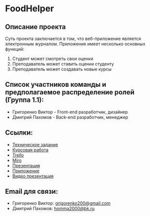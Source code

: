 <p align="center"></p>

<p align="center">
<h1>FoodHelper</h1>
</p>

<h2>Описание проекта</h2>
Суть проекта заключается в том, что веб-приложение является электронным журналом. Приложение имеет несколько основных функций:
<ol>
<li>Студент может смотреть свои оценки</li>
<li>Преподаватель может ставить оценки студенту</li>
<li>Преподаватель может создавать новые курсы</li>
</ol>

<h2>Список участников команды и предполагаемое распределение ролей (Группа 1.1):</h2>
<ul>
<li>Григоренко Виктор - Front-end разработчик, дизайнер </li>
<li>Дмитрий Пахомов - Back-end разработчик, менеджер</li>
</ul>

<h2>Ссылки:</h2>
<ul>
<li><a href="https://github.com/AntonSushilov/FoodHelper/blob/master/Documents/Техническое_задание_FoodHelperV1_3.docx">Техническое задание</a></li>
<li><a href="https://github.com/AntonSushilov/FoodHelper/blob/master/Documents/Kursovaya.docx">Курсовая работа</a></li>
<li><a href="https://trello.com/b/TdKWGmIW/food-helper">Trello</a></li>
<li><a href="https://miro.com/app/board/o9J_kugITE0=/">Miro</a></li>
<li><a href="https://vk.com/away.php?to=https%3A%2F%2Fprezi.com%2Fview%2FkGrVi0qqVZHgkdPwFEFk%2F&cc_key=">Презентация</a></li>
<li><a href="https://foodhelper.site/">Приложение</a></li>
<li><a href="https://www.youtube.com/watch?v=3fRBoYtHd0s&feature=emb_logo">Видео презентация</a></li>
</ul>
<h2>Email для связи:</h2>
<ul>
<li>Григоренко Виктор: <a href="grigorenko200@gmail.com">grigorenko200@gmail.com</a></li>
<li>Дмитрий Пахомов: <a href="homma2000@bk.ru">homma2000@bk.ru</a></li>
</ul>
